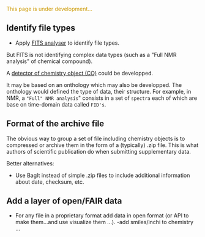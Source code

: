 
<p style="color:#CC9900">This page is under development...</p>

## Identify file types
- Apply [FITS analyser](https://projects.iq.harvard.edu/fits) to identify file types.

But FITS is not identifying complex data types (such as a "Full NMR analysis" of chemical compound). 

A [detector of chemistry object (CO)](chemisty_object_detector.md) could be developped.

It may be based on an onthology which may also be developped. The onthology would defined the type of data, their structure. For example, in NMR, a `"Full" NMR analysis`" consists in a set of `spectra` each of which are base on time-domain data called `FID's`.

## Format of the archive file
The obvious way to group a set of file including chemistry objects is to compressed or archive them in the form of a (typically) .zip file. This is what authors of scientific publication do when submitting supplementary data.

Better alternatives:
- Use BagIt instead of simple .zip files to include additional information about date, checksum, etc.


## Add a layer of open/FAIR data 
- For any file in a proprietary format add data in open format (or API to make them...and use visualize them ...).
-add smiles/inchi to chemistry ...
